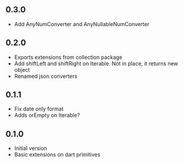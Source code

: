 <!-- dart package changelog -->


## 0.3.0

- Add AnyNumConverter and AnyNullableNumConverter

## 0.2.0

- Exports extensions from collection package
- Add shiftLeft and shiftRight on Iterable. Not in place, it returns new object
- Renamed json converters

## 0.1.1

- Fix date only format
- Adds orEmpty on Iterable?

## 0.1.0

- Initial version
- Basic extensions on dart primitives
